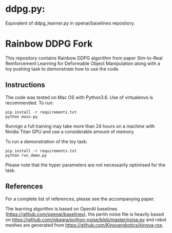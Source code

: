 # ddpg.py:
Equivalent of ddpg_learner.py in openai/baselines repository.





# Rainbow DDPG Fork

This repository contains Rainbow DDPG algorithm from paper Sim-to-Real Reinforcement Learning for Deformable Object Manipulation along with a toy pushing task to demonstrate how to use the code.

## Instructions

The code was tested on Mac OS with Python3.6. Use of virtualenvs is recommended. To run:

```
pip install -r requirements.txt
python main.py
```

Runnign a full training may take more than 24 hours on a machine with Nvidia Titan GPU and use a considerable amount of memory.

To run a demonstration of the toy task:

```
pip install -r requirements.txt
python run_demo.py
```

Please note that the hyper parameters are not necessarily optimised for the task.



## References

For a complete list of references, please see the accompanying paper.

The learning algorithm is based on OpenAI baselines (https://github.com/openai/baselines), the perlin noise file is heavily based on https://github.com/nikagra/python-noise/blob/master/noise.py and robot meshes are generated from https://github.com/Kinovarobotics/kinova-ros. 
